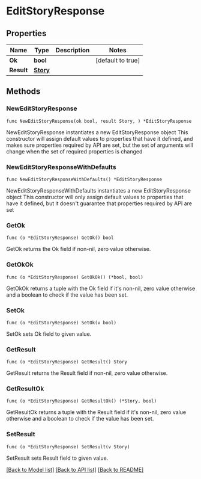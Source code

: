 # EditStoryResponse

## Properties

Name | Type | Description | Notes
------------ | ------------- | ------------- | -------------
**Ok** | **bool** |  | [default to true]
**Result** | [**Story**](Story.md) |  | 

## Methods

### NewEditStoryResponse

`func NewEditStoryResponse(ok bool, result Story, ) *EditStoryResponse`

NewEditStoryResponse instantiates a new EditStoryResponse object
This constructor will assign default values to properties that have it defined,
and makes sure properties required by API are set, but the set of arguments
will change when the set of required properties is changed

### NewEditStoryResponseWithDefaults

`func NewEditStoryResponseWithDefaults() *EditStoryResponse`

NewEditStoryResponseWithDefaults instantiates a new EditStoryResponse object
This constructor will only assign default values to properties that have it defined,
but it doesn't guarantee that properties required by API are set

### GetOk

`func (o *EditStoryResponse) GetOk() bool`

GetOk returns the Ok field if non-nil, zero value otherwise.

### GetOkOk

`func (o *EditStoryResponse) GetOkOk() (*bool, bool)`

GetOkOk returns a tuple with the Ok field if it's non-nil, zero value otherwise
and a boolean to check if the value has been set.

### SetOk

`func (o *EditStoryResponse) SetOk(v bool)`

SetOk sets Ok field to given value.


### GetResult

`func (o *EditStoryResponse) GetResult() Story`

GetResult returns the Result field if non-nil, zero value otherwise.

### GetResultOk

`func (o *EditStoryResponse) GetResultOk() (*Story, bool)`

GetResultOk returns a tuple with the Result field if it's non-nil, zero value otherwise
and a boolean to check if the value has been set.

### SetResult

`func (o *EditStoryResponse) SetResult(v Story)`

SetResult sets Result field to given value.



[[Back to Model list]](../README.md#documentation-for-models) [[Back to API list]](../README.md#documentation-for-api-endpoints) [[Back to README]](../README.md)



